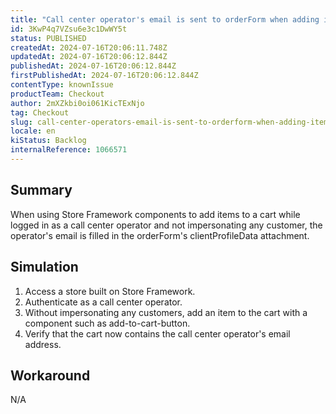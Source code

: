 ```yaml
---
title: "Call center operator's email is sent to orderForm when adding items to cart from Store Framework front-end"
id: 3KwP4q7VZsu6e3c1DwWY5t
status: PUBLISHED
createdAt: 2024-07-16T20:06:11.748Z
updatedAt: 2024-07-16T20:06:12.844Z
publishedAt: 2024-07-16T20:06:12.844Z
firstPublishedAt: 2024-07-16T20:06:12.844Z
contentType: knownIssue
productTeam: Checkout
author: 2mXZkbi0oi061KicTExNjo
tag: Checkout
slug: call-center-operators-email-is-sent-to-orderform-when-adding-items-to-cart-from-store-framework-frontend
locale: en
kiStatus: Backlog
internalReference: 1066571
---
```


## Summary


When using Store Framework components to add items to a cart while logged in as a call center operator and not impersonating any customer, the operator's email is filled in the orderForm's clientProfileData attachment.


##

## Simulation



1. Access a store built on Store Framework.
2. Authenticate as a call center operator.
3. Without impersonating any customers, add an item to the cart with a component such as add-to-cart-button.
4. Verify that the cart now contains the call center operator's email address.


##

## Workaround


N/A






